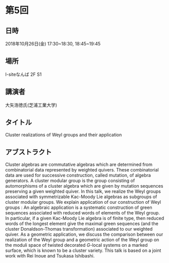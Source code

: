 # 第5回
## 日時
2018年10月26日(金) 17:30~18:30, 18:45~19:45
## 場所
I-siteなんば 2F S1
## 講演者
大矢浩徳氏(芝浦工業大学)
## タイトル
Cluster realizations of Weyl groups and their application
## アブストラクト
Cluster algebras are commutative algebras which are determined from combinatorial data represented by weighted quivers. These combinatorial data are used for successive construction, called mutation, of algebra generators. A cluster modular group is the group consisting of automorphisms of a cluster algebra which are given by mutation sequences preserving a given weighted quiver. In this talk, we realize the Weyl groups associated with symmetrizable Kac-Moody Lie algebras as subgroups of cluster modular groups. We explain application of our construction of Weyl groups : An algebraic application is a systematic construction of green sequences associated with reduced words of elements of the Weyl group. In particular, if a given Kac-Moody Lie algebra is of finite type, then reduced words of the longest element give the maximal green sequences (and the cluster Donaldson-Thomas transformation) associated to our weighted quiver. As a geometric application, we discuss the comparison between our realization of the Weyl group and a geometric action of the Weyl group on the moduli space of twisted decorated $G$-local systems on a marked surface, which is known to be a cluster variety. This talk is based on a joint work with Rei Inoue and Tsukasa Ishibashi.